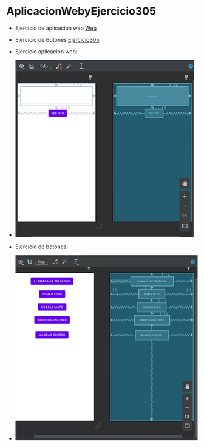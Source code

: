 # AplicacionWebyEjercicio305

* Ejercicio de aplicacion web [Web](https://github.com/lfloen2000/AplicacionWebyEjercicio305/tree/main/Ejercicios/Aplicacionweb/app/src/main/java/com/example/aplicacionweb)
* Ejercicio de Botones [Ejercicio305](https://github.com/lfloen2000/AplicacionWebyEjercicio305/tree/main/Ejercicios/Ejercicio305/app/src/main/java/com/example/ejercicio305)

* Ejercicio aplicacion web:
* <img src="./Ejercicios/imagenes/Captura%20de%20pantalla%202021-05-20%20124505.png"></img>

* Ejercicio de botones:
* <img src="./Ejercicios/imagenes/Captura%20de%20pantalla%202021-05-20%20124557.png"></img>
